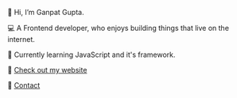 
👋 Hi, I’m Ganpat Gupta.

💻 A Frontend developer, who enjoys building things that live on the internet.

🎯 Currently learning JavaScript and it's framework.

🔗 <a href="https://www.ganpatgupta.com" target="_blank">Check out my website</a>

📩 <a href="https://docs.google.com/forms/d/e/1FAIpQLScGEyX5xG4Na_n4MvqDMmGnjlx9q8EcV987w1qcVmozZxu8ew/viewform" target="_blank">Contact</a>

<!---
theguptag/theguptag is a ✨ special ✨ repository because its `README.md` (this file) appears on your GitHub profile.
You can click the Preview link to take a look at your changes.
--->
